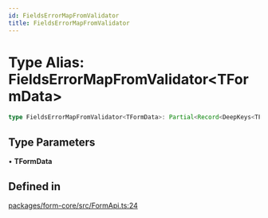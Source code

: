 ```yaml
---
id: FieldsErrorMapFromValidator
title: FieldsErrorMapFromValidator
---
```


# Type Alias: FieldsErrorMapFromValidator\<TFormData\>

```ts
type FieldsErrorMapFromValidator<TFormData>: Partial<Record<DeepKeys<TFormData>, ValidationErrorMap>>;
```

## Type Parameters

• **TFormData**

## Defined in

[packages/form-core/src/FormApi.ts:24](https://github.com/TanStack/form/blob/main/packages/form-core/src/FormApi.ts#L24)
